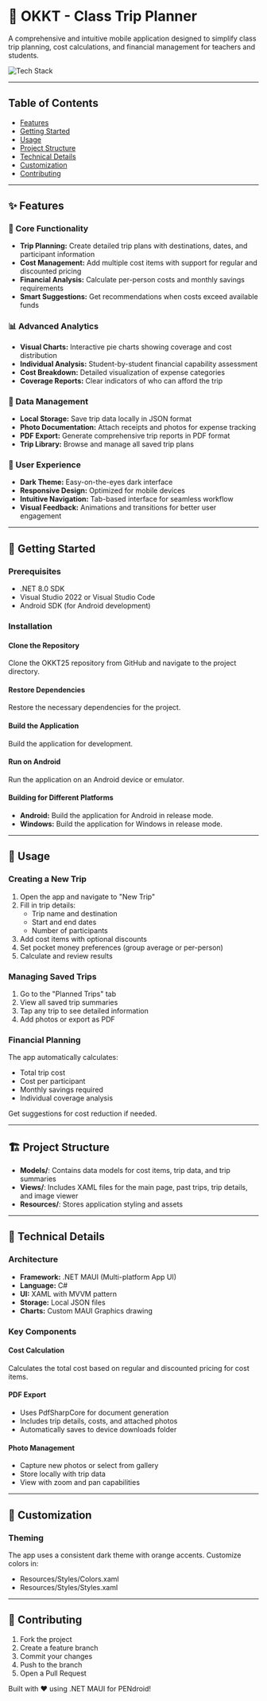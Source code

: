 # 🎒 OKKT - Class Trip Planner

A comprehensive and intuitive mobile application designed to simplify class trip planning, cost calculations, and financial management for teachers and students.

![Tech Stack](https://skillicons.dev/icons?i=visualstudio,dotnet,cs,github)

---

## Table of Contents

- [Features](#✨-features)
- [Getting Started](#🚀-getting-started)
- [Usage](#📱-usage)
- [Project Structure](#🏗️-project-structure)
- [Technical Details](#🔧-technical-details)
- [Customization](#🎨-customization)
- [Contributing](#🤝-contributing)

---

## ✨ Features

### 🎯 Core Functionality
- **Trip Planning:** Create detailed trip plans with destinations, dates, and participant information
- **Cost Management:** Add multiple cost items with support for regular and discounted pricing
- **Financial Analysis:** Calculate per-person costs and monthly savings requirements
- **Smart Suggestions:** Get recommendations when costs exceed available funds

### 📊 Advanced Analytics
- **Visual Charts:** Interactive pie charts showing coverage and cost distribution
- **Individual Analysis:** Student-by-student financial capability assessment
- **Cost Breakdown:** Detailed visualization of expense categories
- **Coverage Reports:** Clear indicators of who can afford the trip

### 💾 Data Management
- **Local Storage:** Save trip data locally in JSON format
- **Photo Documentation:** Attach receipts and photos for expense tracking
- **PDF Export:** Generate comprehensive trip reports in PDF format
- **Trip Library:** Browse and manage all saved trip plans

### 🎨 User Experience
- **Dark Theme:** Easy-on-the-eyes dark interface
- **Responsive Design:** Optimized for mobile devices
- **Intuitive Navigation:** Tab-based interface for seamless workflow
- **Visual Feedback:** Animations and transitions for better user engagement

---

## 🚀 Getting Started

### Prerequisites
- .NET 8.0 SDK
- Visual Studio 2022 or Visual Studio Code
- Android SDK (for Android development)

### Installation
#### Clone the Repository
Clone the OKKT25 repository from GitHub and navigate to the project directory.

#### Restore Dependencies
Restore the necessary dependencies for the project.

#### Build the Application
Build the application for development.

#### Run on Android
Run the application on an Android device or emulator.

#### Building for Different Platforms
- **Android:** Build the application for Android in release mode.
- **Windows:** Build the application for Windows in release mode.

---

## 📱 Usage

### Creating a New Trip
1. Open the app and navigate to "New Trip"
2. Fill in trip details:
   - Trip name and destination
   - Start and end dates
   - Number of participants
3. Add cost items with optional discounts
4. Set pocket money preferences (group average or per-person)
5. Calculate and review results

### Managing Saved Trips
1. Go to the "Planned Trips" tab
2. View all saved trip summaries
3. Tap any trip to see detailed information
4. Add photos or export as PDF

### Financial Planning
The app automatically calculates:
- Total trip cost
- Cost per participant
- Monthly savings required
- Individual coverage analysis

Get suggestions for cost reduction if needed.

---

## 🏗️ Project Structure
- **Models/**: Contains data models for cost items, trip data, and trip summaries
- **Views/**: Includes XAML files for the main page, past trips, trip details, and image viewer
- **Resources/**: Stores application styling and assets

---

## 🔧 Technical Details
### Architecture
- **Framework:** .NET MAUI (Multi-platform App UI)
- **Language:** C#
- **UI:** XAML with MVVM pattern
- **Storage:** Local JSON files
- **Charts:** Custom MAUI Graphics drawing

### Key Components
#### Cost Calculation
Calculates the total cost based on regular and discounted pricing for cost items.

#### PDF Export
- Uses PdfSharpCore for document generation
- Includes trip details, costs, and attached photos
- Automatically saves to device downloads folder

#### Photo Management
- Capture new photos or select from gallery
- Store locally with trip data
- View with zoom and pan capabilities

---

## 🎨 Customization
### Theming
The app uses a consistent dark theme with orange accents. Customize colors in:
- Resources/Styles/Colors.xaml
- Resources/Styles/Styles.xaml

---

## 🤝 Contributing
1. Fork the project
2. Create a feature branch
3. Commit your changes
4. Push to the branch
5. Open a Pull Request

Built with ❤️ using .NET MAUI for PENdroid!
